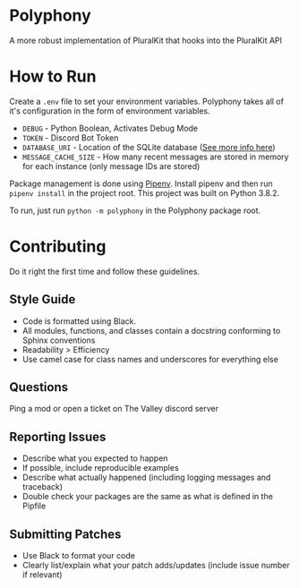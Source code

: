# Polyphony
A more robust implementation of PluralKit that hooks into the PluralKit API

# How to Run
Create a `.env` file to set your environment variables. Polyphony takes all of it's configuration in the form of environment variables.

- `DEBUG` - Python Boolean, Activates Debug Mode
- `TOKEN` - Discord Bot Token
- `DATABASE_URI` - Location of the SQLite database ([See more info here](https://docs.python.org/3/library/sqlite3.html))
- `MESSAGE_CACHE_SIZE` - How many recent messages are stored in memory for each instance (only message IDs are stored)

Package management is done using [Pipenv](https://pipenv.pypa.io/en/latest/). Install pipenv and then run `pipenv install` in the project root. This project was built on Python 3.8.2.

To run, just run `python -m polyphony` in the Polyphony package root.

# Contributing
Do it right the first time and follow these guidelines.

## Style Guide
- Code is formatted using Black.
- All modules, functions, and classes contain a docstring conforming to Sphinx conventions
- Readability > Efficiency
- Use camel case for class names and underscores for everything else

## Questions
Ping a mod or open a ticket on The Valley discord server

## Reporting Issues
- Describe what you expected to happen
- If possible, include reproducible examples
- Describe what actually happened (including logging messages and traceback)
- Double check your packages are the same as what is defined in the Pipfile

## Submitting Patches
- Use Black to format your code
- Clearly list/explain what your patch adds/updates (include issue number if relevant)
